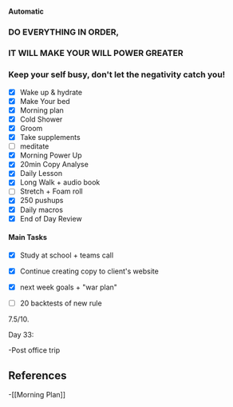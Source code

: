 #### Automatic

### DO EVERYTHING IN ORDER, 
### IT WILL MAKE YOUR WILL POWER GREATER


### Keep your self busy, don't let the negativity catch you!

- [x] Wake up & hydrate
- [x] Make Your bed
- [x] Morning plan
- [x] Cold Shower
- [x] Groom
- [x] Take supplements
- [ ] meditate
- [x] Morning Power Up
- [x] 20min Copy Analyse
- [x] Daily Lesson
- [x] Long Walk + audio book
- [ ] Stretch + Foam roll
- [x] 250 pushups 
- [x] Daily macros
- [x] End of Day Review
#### Main Tasks

- [x] Study at school + teams call
- [x] Continue creating copy to client's website
- [x] next week goals + "war plan"
- [ ] 20 backtests of new rule



7.5/10. 

Day 33: 

-Post office trip
## References
<!-- Links to pages not referenced in the content -->
-[[Morning Plan]]
